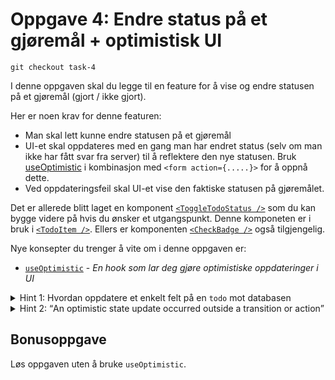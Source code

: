 # Oppgave 4: Endre status på et gjøremål + optimistisk UI

```
git checkout task-4
```

I denne oppgaven skal du legge til en feature for å vise og endre statusen på et gjøremål (gjort / ikke gjort).

Her er noen krav for denne featuren:

- Man skal lett kunne endre statusen på et gjøremål
- UI-et skal oppdateres med en gang man har endret status (selv om man ikke har fått svar fra server) til å reflektere den nye statusen. Bruk [useOptimistic](https://react.dev/reference/react/useOptimistic) i kombinasjon med `<form action={.....}>` for å oppnå dette.
- Ved oppdateringsfeil skal UI-et vise den faktiske statusen på gjøremålet.

Det er allerede blitt laget en komponent [`<ToggleTodoStatus />`](./src/components/todoItem/toggleTodoStatus.tsx) som du kan bygge videre på hvis du ønsker et utgangspunkt. Denne komponeten er i bruk i [`<TodoItem />`](./src/components/todoItem/todoItem.tsx).
Ellers er komponenten [`<CheckBadge />`](./src/components/icons/check-badge.tsx) også tilgjengelig.

Nye konsepter du trenger å vite om i denne oppgaven er:

- [`useOptimistic`](https://react.dev/reference/react/useOptimistic) - _En hook som lar deg gjøre optimistiske oppdateringer i UI_

<details>
  <summary>Hint 1: Hvordan oppdatere et enkelt felt på en <code>todo</code> mot databasen</summary>
  <p>
    <pre>
      <code>
        db.todo.update({
          where: {
            id,
          },
          data: {
            done,
          },
        });
      </code>
    </pre>
  </p>
</details>
<details>
  <summary>Hint 2: <q>An optimistic state update occurred outside a transition or action</q></summary>
  <p>Bruk <code><a href="https://react.dev/reference/react/startTransition">startTransition</a></code></p>
</details>

## Bonusoppgave

Løs oppgaven uten å bruke `useOptimistic`.
